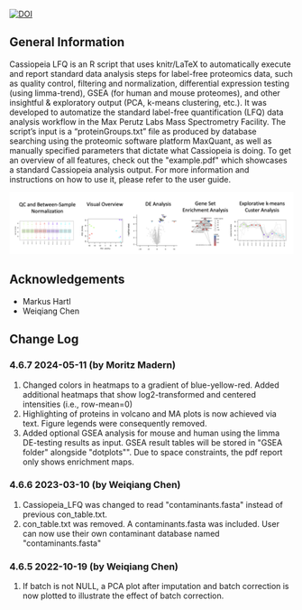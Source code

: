 [![DOI](https://zenodo.org/badge/427997041.svg)](https://zenodo.org/badge/latestdoi/427997041)

## General Information
Cassiopeia LFQ is an R script that uses knitr/LaTeX to automatically execute and report standard data analysis steps for label-free proteomics data, such as quality control, filtering and normalization, differential expression testing (using limma-trend), GSEA (for human and mouse proteomes), and other insightful & exploratory output (PCA, k-means clustering, etc.). It was developed to automatize the standard label-free quantification (LFQ) data analysis workflow in the Max Perutz Labs Mass Spectrometry Facility. The script’s input is a “proteinGroups.txt” file as produced by database searching using the proteomic software platform MaxQuant, as well as manually specified parameters that dictate what Cassiopeia is doing. To get an overview of all features, check out the "example.pdf" which showcases a standard Cassiopeia analysis output. For more information and instructions on how to use it, please refer to the user guide.

![Screenshot](img/DemoFigures.png)



## Acknowledgements
- Markus Hartl 
- Weiqiang Chen 



## Change Log

### 4.6.7 2024-05-11 (by Moritz Madern)
1) Changed colors in heatmaps to a gradient of blue-yellow-red. Added additional heatmaps that show log2-transformed and centered intensities (i.e., row-mean=0)
2) Highlighting of proteins in volcano and MA plots is now achieved via text. Figure legends were consequently removed.
3) Added optional GSEA analysis for mouse and human using the limma DE-testing results as input. GSEA result tables will be stored in "GSEA folder" alongside "dotplots"". Due to space constraints, the pdf report only shows enrichment maps.

### 4.6.6 2023-03-10 (by Weiqiang Chen)
1) Cassiopeia_LFQ was changed to read "contaminants.fasta" instead of previous con_table.txt. 
2) con_table.txt was removed. A contaminants.fasta was included. User can now use their own contaminant database named "contaminants.fasta"

### 4.6.5 2022-10-19 (by Weiqiang Chen)
1) If batch is not NULL, a PCA plot after imputation and batch correction is now plotted to illustrate the effect of batch correction.

